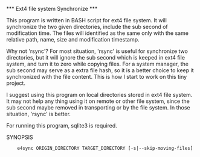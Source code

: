 *** Ext4 file system Synchronize ***

  This program is written in BASH script for ext4 file system.  It will synchronize the two given directories, include the sub second of modification time.  The files will identified as the same only with the same relative path, name, size and modification timestamp.

  Why not 'rsync'?  For most situation, 'rsync' is useful for synchronize two directories, but it will ignore the sub second which is keeped in ext4 file system, and turn it to zero while copying files.  For a system manager, the sub second may serve as a extra file hash, so it is a better choice to keep it synchronized with the file content.  This is how I start to work on this tiny project.

  I suggest using this program on local directories stored in ext4 file system.  It may not help any thing using it on remote or other file system,  since the sub second maybe removed in transporting or by the file system.  In those situation, 'rsync' is better.

  For running this program, sqlite3 is required.

SYNOPSIS

        e4sync ORIGIN_DIRECTORY TARGET_DIRECTORY [-s|--skip-moving-files]
